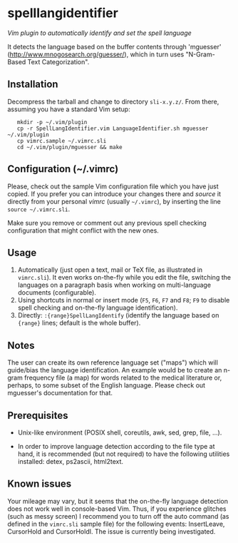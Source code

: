 spelllangidentifier
===================

*Vim plugin to automatically identify and set the spell language*

It detects the language based on the buffer contents through 'mguesser'
(http://www.mnogosearch.org/guesser/), which in turn uses "N-Gram-Based Text
Categorization".

Installation
------------

Decompress the tarball and change to directory `sli-x.y.z/`. From there,
assuming you have a standard Vim setup:

```
   mkdir -p ~/.vim/plugin
   cp -r SpellLangIdentifier.vim LanguageIdentifier.sh mguesser ~/.vim/plugin
   cp vimrc.sample ~/.vimrc.sli
   cd ~/.vim/plugin/mguesser && make
```


Configuration (~/.vimrc)
------------------------

Please, check out the sample Vim configuration file which you have just copied.
If you prefer you can introduce your changes there and *source* it directly
from your personal *vimrc* (usually `~/.vimrc`), by inserting the line `source
~/.vimrc.sli`.

Make sure you remove or comment out any previous spell checking configuration
that might conflict with the new ones.


Usage
-----

   1. Automatically (just open a text, mail or TeX file, as illustrated in `vimrc.sli`). It even works on-the-fly while you edit the file, switching the languages on a paragraph basis when working on multi-language documents (configurable).
   2. Using shortcuts in normal or insert mode (`F5`, `F6`, `F7` and `F8`; `F9` to disable spell checking and on-the-fly language identification).
   3. Directly: `:{range}SpellLangIdentify` (identify the language based on `{range}` lines; default is the whole buffer).


Notes
-----

The user can create its own reference language set ("maps") which will
guide/bias the language identification. An example would be to create an n-gram
frequency file (a map) for words related to the medical literature or, perhaps,
to some subset of the English language. Please check out mguesser's
documentation for that.


Prerequisites
-------------

   * Unix-like environment (POSIX shell, coreutils, awk, sed, grep, file, ...).

   * In order to improve language detection according to the file type at hand, it
is recommended (but not required) to have the following utilities installed:
detex, ps2ascii, html2text.


Known issues
------------

Your mileage may vary, but it seems that the on-the-fly language detection does not work well in console-based Vim. Thus, if you experience glitches (such as messy screen) I recommend you to turn off the auto command (as defined in the `vimrc.sli` sample file) for the following events: InsertLeave, CursorHold and CursorHoldI. The issue is currently being investigated.

